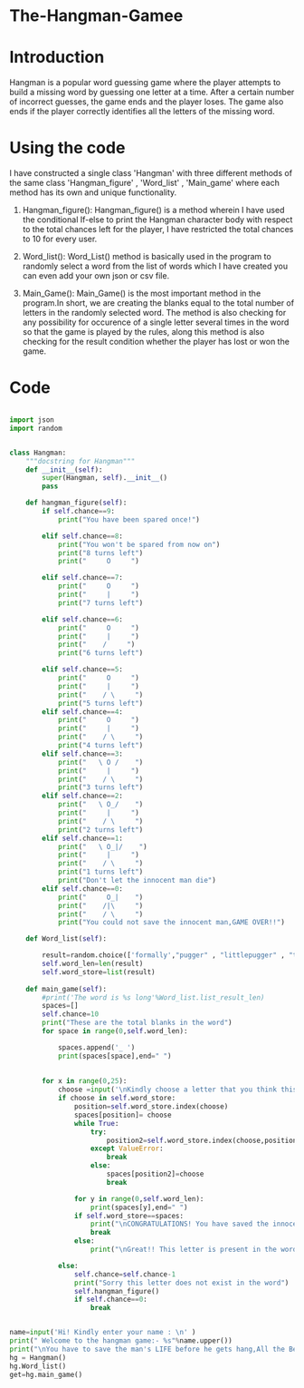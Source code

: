 # The-Hangman-Gamee
# Introduction

Hangman is a popular word guessing game where the player attempts to build a missing word by guessing one letter at a time. After a certain number of incorrect guesses, the game ends and the player loses. The game also ends if the player correctly identifies all the letters of the missing word.

# Using the code
I have constructed a single class 'Hangman' with three different methods of the same class 'Hangman_figure' , 'Word_list' , 'Main_game' where each method has its own and unique functionality.

1) Hangman_figure():
Hangman_figure() is a method wherein I have used the conditional If-else to print the Hangman character body with respect to the total chances left for the player, I have restricted the total chances to 10 for every user.

2) Word_list():
Word_List() method is basically used in the program to randomly select a word from the list of words which I have created you can even add your own json or csv file.

3) Main_Game():
Main_Game() is the most important method in the program.In short, we are creating the blanks equal to the total number of letters in the randomly selected word.
The method is also checking for any possibility for occurence of a single letter several times in the word so that the game is played by the rules, along this method is also checking for the result condition whether the player has lost or won the game.

# Code
```python

import json
import random 


class Hangman:
	"""docstring for Hangman"""
	def __init__(self):
		super(Hangman, self).__init__()
		pass		

	def hangman_figure(self):
		if self.chance==9:
			print("You have been spared once!")

		elif self.chance==8:
			print("You won't be spared from now on")
			print("8 turns left")
			print("     O     ")

		elif self.chance==7:
			print("     O     ")
			print("     |     ")
			print("7 turns left")

		elif self.chance==6:
			print("     O     ")
			print("     |     ")
			print("    /     ")
			print("6 turns left")

		elif self.chance==5:
			print("     O     ")
			print("     |     ")
			print("    / \     ")
			print("5 turns left")
		elif self.chance==4:
			print("     O     ")
			print("     |     ")
			print("    / \     ")
			print("4 turns left")
		elif self.chance==3:
			print("   \ O /    ")
			print("     |     ")
			print("    / \     ")
			print("3 turns left")
		elif self.chance==2:
			print("   \ O_/    ")
			print("     |     ")
			print("    / \     ")
			print("2 turns left")
		elif self.chance==1:
			print("   \ O_|/    ")
			print("     |     ")
			print("    / \     ")
			print("1 turns left")
			print("Don't let the innocent man die")
		elif self.chance==0:
			print("     O_|    ")
			print("    /|\     ")
			print("    / \     ")
			print("You could not save the innocent man,GAME OVER!!")

	def Word_list(self):

		result=random.choice(['formally',"pugger" , "littlepugger" , "tiger" , "superman" , "thor" , "pokemon" , "avengers" , "savewater" , "earth" , "annable",'immutable','invinsible','monster','vampire','memories','disaster','india','consistent','office','friends'])
		self.word_len=len(result)
		self.word_store=list(result)
				
	def main_game(self):
		#print('The word is %s long'%Word_list.list_result_len)
		spaces=[]
		self.chance=10
		print("These are the total blanks in the word")
		for space in range(0,self.word_len):

			spaces.append('_ ')
			print(spaces[space],end=" ")
			
		
		for x in range(0,25):
			choose =input('\nKindly choose a letter that you think this word contains :\n')
			if choose in self.word_store:
				position=self.word_store.index(choose)
				spaces[position]= choose
				while True:
					try:
						position2=self.word_store.index(choose,position+1)
					except ValueError:
						break
					else:
						spaces[position2]=choose
						break

				for y in range(0,self.word_len):
					print(spaces[y],end=" ")
				if self.word_store==spaces:
					print("\nCONGRATULATIONS! You have saved the innocent man's life\n")
					break
				else:		
					print("\nGreat!! This letter is present in the word, Keep Going\n")

			else:
				self.chance=self.chance-1				
				print("Sorry this letter does not exist in the word")			
				self.hangman_figure()
				if self.chance==0:
					break


name=input('Hi! Kindly enter your name : \n' )
print(" Welcome to the hangman game:- %s"%name.upper())
print("\nYou have to save the man's LIFE before he gets hang,All the Best!\n")
hg = Hangman()
hg.Word_list()
get=hg.main_game()



```
